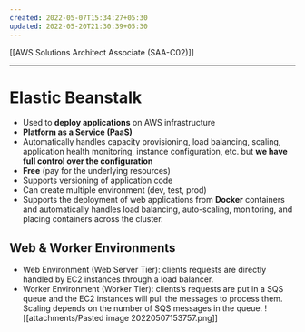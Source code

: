 ```yaml
---
created: 2022-05-07T15:34:27+05:30
updated: 2022-05-20T21:30:39+05:30
---
```

[[AWS Solutions Architect Associate (SAA-C02)]]

---
# Elastic Beanstalk
- Used to **deploy applications** on AWS infrastructure
- **Platform as a Service (PaaS)**
- Automatically handles capacity provisioning, load balancing, scaling, application health monitoring, instance configuration, etc. but **we have full control over the configuration**
- **Free** (pay for the underlying resources)
- Supports versioning of application code
- Can create multiple environment (dev, test, prod)
- Supports the deployment of web applications from **Docker** containers and automatically handles load balancing, auto-scaling, monitoring, and placing containers across the cluster.

## Web & Worker Environments
- Web Environment (Web Server Tier): clients requests are directly handled by EC2 instances through a load balancer.
- Worker Environment (Worker Tier): clients’s requests are put in a SQS queue and the EC2 instances will pull the messages to process them. Scaling depends on the number of SQS messages in the queue.
![[attachments/Pasted image 20220507153757.png]]